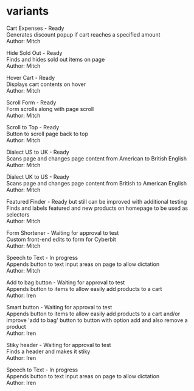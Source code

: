 # variants

Cart Expenses - Ready\
Generates discount popup if cart reaches a specified amount\
Author: Mitch

Hide Sold Out - Ready\
Finds and hides sold out items on page\
Author: Mitch

Hover Cart - Ready\
Displays cart contents on hover\
Author: Mitch

Scroll Form - Ready\
Form scrolls along with page scroll\
Author: Mitch

Scroll to Top - Ready\
Button to scroll page back to top\
Author: Mitch

Dialect US to UK - Ready\
Scans page and changes page content from American to British English\
Author: Mitch

Dialect UK to US - Ready\
Scans page and changes page content from British to American English\
Author: Mitch

Featured Finder - Ready but still can be improved with additional testing\
Finds and labels featured and new products on homepage to be used as selectors\
Author: Mitch

Form Shortener - Waiting for approval to test\
Custom front-end edits to form for Cyberbit\
Author: Mitch

Speech to Text - In progress\
Appends button to text input areas on page to allow dictation\
Author: Mitch

Add to bag button - Waiting for approval to test\
Appends button to items to allow easily add products to a cart\
Author: Iren

Smart button - Waiting for approval to test\
Appends button to items to allow easily add products to a cart and/or improve 'add to bag' button to button with option add and also remove a product\
Author: Iren

Stiky header - Waiting for approval to test\
Finds a header and makes it stiky\
Author: Iren

Speech to Text - In progress\
Appends button to text input areas on page to allow dictation\
Author: Iren
